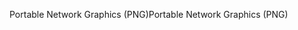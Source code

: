 <span data-ttu-id="541e0-101">Portable Network Graphics (PNG)</span><span class="sxs-lookup"><span data-stu-id="541e0-101">Portable Network Graphics (PNG)</span></span>